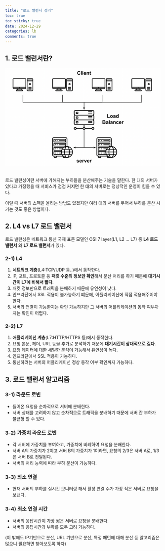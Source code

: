 ```yaml
---
title: "로드 밸런서 정리"
toc: true
toc_sticky: true
date: 2024-12-29
categories: lb
comments: true
---
```


## 1. 로드 밸런서란?
<p>
	<img src = "/assets/images/network/lb/LoadBalancer(1).png">
 </p>
<br/>
로드 밸런싱이란 서버에 가해지는 부하들을 분산해주는 기술을 말한다. 한 대의 서버가 있다고 가정했을 때 서비스가 점점 커지면 한 대의 서버로는 정상적인 운영이 힘들 수 있다.

이럴 때 서버의 스펙을 올리는 방법도 있겠지만 여러 대의 서버를 두어서 부하를 분산 시키는 것도 좋은 방법이다.

## 2. L4 vs L7 로드 밸런서
로드 밸런싱은 네트워크 통신 국제 표준 모델인 OSI 7 layer(L1, L2 ... L7) 중 **L4 로드 밸런서** 와 **L7 로드 밸런서**가 있다.

### 2-1) L4
1. **네트워크 계층**(L4:TCP/UDP 등..)에서 동작한다.
2. IP, 포트, 프로토콜 등 **패킷 수준의 정보만 확인**해서 분산 처리를 하기 때문에 **대기시간이 L7에 비해서 짧다**.
3. 패킷 정보만으로 트래픽을 분배하기 때문에 유연성이 낮다.
4. 인프라단에서 SSL 적용이 불가능하기 떄문에, 어플리케이션에 직접 적용해주어야 한다.
5. 서버와 연결이 가능한지는 확인 가능하지만 그 서버의 어플리케이션의 동작 여부까지는 확인이 어렵다.

### 2-2) L7
1. **애플리케이션 계층**(L7:HTTP/HTTPS 등)에서 동작한다.
2. 요청 본문, 헤더, URL 등을 추가로 분석하기 때문에 **대기시간이 상대적으로 길다**.
3. 요청 데이터에 대한 세밀한 분석이 가능해서 유연성이 높다.
4. 인프라단에서 SSL 적용이 가능하다.
5. 통신하려는 서버의 어플리케이션 정상 동작 여부 확인까지 가능하다.

## 3. 로드 밸런서 알고리즘
### 3-1) 라운드 로빈
- 들어온 요청을 순차적으로 서버에 분배한다.
- 서버 상태를 고려하지 않고 순차적으로 트래픽을 분배하기 때문에 서버 간 부하가 불균형 할 수 있다.

### 3-2) 가중치 라운드 로빈
- 각 서버에 가중치를 부여하고, 가중치에 비례하여 요청을 분배한다.
- 서버 A의 가중치가 2이고 서버 B의 가중치가 1이라면, 요청의 2/3은 서버 A로, 1/3은 서버 B로 전달된다.
- 서버의 처리 능력에 따라 부하 분산이 가능하다.

### 3-3) 최소 연결
- 현재 서버의 부하를 실시간 모니터링 해서 활성 연결 수가 가장 적은 서버로 요청을 보낸다.

### 3-4) 최소 연결 시간
- 서버의 응답시간이 가장 짧은 서버로 요청을 분배한다.
- 서버의 응답시간과 부하를 모두 고려 가능하다.


(이 밖에도 IP기반으로 분산, URL 기반으로 분산, 특정 패턴에 대해 분산 등 알고리즘은 많으니 필요하면 찾아보도록 하자)
